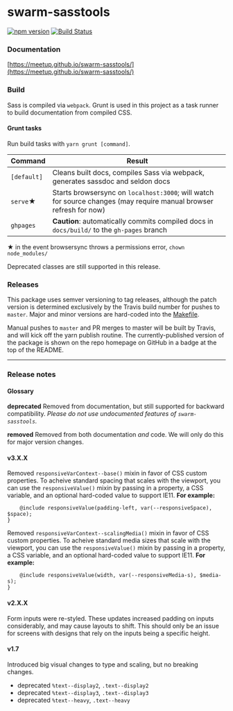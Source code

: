 swarm-sasstools
===============
[![npm version](https://badge.fury.io/js/swarm-sasstools.svg)](https://badge.fury.io/js/swarm-sasstools)
[![Build Status](https://travis-ci.org/meetup/swarm-sasstools.svg?branch=master)](https://travis-ci.org/meetup/swarm-sasstools)

### Documentation
[https://meetup.github.io/swarm-sasstools/](https://meetup.github.io/swarm-sasstools/)

### Build
Sass is compiled via `webpack`. Grunt is used in this project as a task runner to build
documentation from compiled CSS.

#### Grunt tasks

Run build tasks with `yarn grunt [command]`.

Command              | Result
-------------------- | -----------------------------
`[default]`          | Cleans built docs, compiles Sass via webpack, generates sassdoc and seldon docs
`serve`&#9733;       | Starts browsersync on `localhost:3000`; will watch for source changes (may require manual browser refresh for now)
`ghpages`            | __Caution__: automatically commits compiled docs in `docs/build/` to the `gh-pages` branch

&#9733; in the event browsersync throws a permissions error, `chown` `node_modules/`


Deprecated classes are still supported in this release.

### Releases
This package uses semver versioning to tag releases, although the patch version
is determined exclusively by the Travis build number for pushes to `master`.
Major and minor versions are hard-coded into the [Makefile](Makefile#L2).

Manual pushes to `master` and PR merges to master will be built by Travis, and
will kick off the yarn publish routine. The currently-published version of the
package is shown on the repo homepage on GitHub in a badge at the top of the
README.

----------

### Release notes

#### Glossary
**deprecated**
Removed from documentation, but still supported for backward compatibility.
_Please do not use undocumented features of `swarm-sasstools`._

**removed**
Removed from both documentation _and_ code. We will only do this for major
version changes.

#### v3.X.X
Removed `responsiveVarContext--base()` mixin in favor of CSS custom properties. To acheive standard spacing that scales with the viewport, you can use the `responsiveValue()` mixin by passing in a property, a CSS variable, and an optional hard-coded value to support IE11.
**For example:**
```.padding--left {
    @include responsiveValue(padding-left, var(--responsiveSpace), $space);
}
```
Removed `responsiveVarContext--scalingMedia()` mixin in favor of CSS custom properties. To acheive standard media sizes that scale with the viewport, you can use the `responsiveValue()` mixin by passing in a property, a CSS variable, and an optional hard-coded value to support IE11.
**For example:**
```.avatar--small {
    @include responsiveValue(width, var(--responsiveMedia-s), $media-s);
}
```

#### v2.X.X
Form inputs were re-styled. These updates increased padding on inputs considerably, and may cause layouts to shift. This should only be an issue for screens with designs that rely on the inputs being a specific height.

#### v1.7
Introduced big visual changes to type and scaling, but no breaking changes.
- deprecated `%text--display2`, `.text--display2`
- deprecated `%text--display3`, `.text--display3`
- deprecated `%text--heavy`, `.text--heavy`
